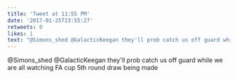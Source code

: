 ```yaml
---
title: 'Tweet at 11:55 PM'
date: '2017-01-25T23:55:27'
retweets: 0
likes: 1
text: "@Simons_shed @GalacticKeegan they'll prob catch us off guard while we are all watching FA cup 5th round draw being made"
---
```

@Simons_shed @GalacticKeegan they'll prob catch us off guard while we are all watching FA cup 5th round draw being made